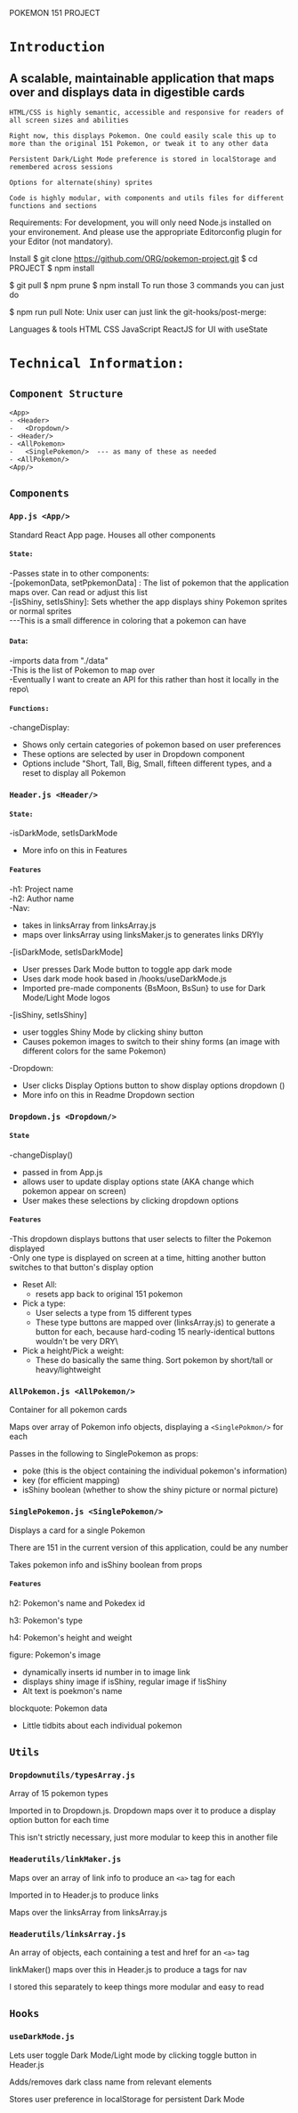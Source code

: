 POKEMON 151 PROJECT

# `Introduction`

## A scalable, maintainable application that maps over and displays data in digestible cards

`HTML/CSS is highly semantic, accessible and responsive for readers of all screen sizes and abilities`

`Right now, this displays Pokemon. One could easily scale this up to more than the original 151 Pokemon, or tweak it to any other data`

`Persistent Dark/Light Mode preference is stored in localStorage and remembered across sessions`

`Options for alternate(shiny) sprites`

`Code is highly modular, with components and utils files for different functions and sections`

Requirements:
For development, you will only need Node.js installed on your environement. And please use the appropriate Editorconfig plugin for your Editor (not mandatory).

Install
$ git clone https://github.com/ORG/pokemon-project.git
$ cd PROJECT
$ npm install


$ git pull
$ npm prune
$ npm install
To run those 3 commands you can just do

$ npm run pull
Note: Unix user can just link the git-hooks/post-merge:

Languages & tools
HTML
CSS
JavaScript
ReactJS for UI with useState

# `Technical Information:`

## `Component Structure`
```
<App>
- <Header>
-   <Dropdown/>
- <Header/>
- <AllPokemon>
-   <SinglePokemon/>  --- as many of these as needed
- <AllPokemon/>
<App/>
```

## `Components`

### `App.js <App/>`
Standard React App page. Houses all other components
#### `State:`
  -Passes state in to other components: \
  -[pokemonData, setPpkemonData] : The list of pokemon that the application maps over. Can read or adjust this list\
  -[isShiny, setIsShiny]: Sets whether the app displays shiny Pokemon sprites or normal sprites\
    ---This is a small difference in coloring that a pokemon can have
    
#### `Data`:
-imports data from "./data"\
-This is the list of Pokemon to map over\
-Eventually I want to create an API for this rather than host it locally in the repo\

#### `Functions:`
-changeDisplay: 
- Shows only certain categories of pokemon based on user preferences
- These options are selected by user in Dropdown component
- Options include "Short, Tall, Big, Small, fifteen different types, and a reset to display all Pokemon


### `Header.js <Header/>`

#### `State:`
-isDarkMode, setIsDarkMode
- More info on this in Features

#### `Features`
-h1: Project name\
-h2: Author name\
-Nav:
- takes in linksArray from linksArray.js
- maps over linksArray using linksMaker.js to generates links DRYly

-[isDarkMode, setIsDarkMode]
- User presses Dark Mode button to toggle app dark mode
- Uses dark mode hook based in /hooks/useDarkMode.js  
- Imported pre-made components {BsMoon, BsSun} to use for Dark Mode/Light Mode logos

-[isShiny, setIsShiny]
- user toggles Shiny Mode by clicking shiny button 
- Causes pokemon images to switch to their shiny forms (an image with different colors for the same Pokemon)

-Dropdown:
- User clicks Display Options button to show display options dropdown (<Dropdown/>)
- More info on this in Readme Dropdown section

### `Dropdown.js <Dropdown/>`

#### `State`
-changeDisplay()
- passed in from App.js
- allows user to update display options state (AKA change which pokemon appear on screen)
- User makes these selections by clicking dropdown options

#### `Features`
-This dropdown displays buttons that user selects to filter the Pokemon displayed\
-Only one type is displayed on screen at a time, hitting another button switches to that button's display option
- Reset All:
  -  resets app back to original 151 pokemon
- Pick a type:
  - User selects a type from 15 different types
  - These type buttons are mapped over (linksArray.js) to generate a button for each, because hard-coding 15 nearly-identical buttons wouldn't be very DRY\
- Pick a height/Pick a weight:
  - These do basically the same thing. Sort pokemon by short/tall or heavy/lightweight


### `AllPokemon.js <AllPokemon/>`
Container for all pokemon cards

Maps over array of Pokemon info objects, displaying a `<SinglePokmon/>` for each

Passes in the following to SinglePokemon as props:
- poke (this is the object containing the individual pokemon's information)
- key (for efficient mapping)
- isShiny boolean (whether to show the shiny picture or normal picture)


### `SinglePokemon.js <SinglePokemon/>`

Displays a card for a single Pokemon

There are 151 in the current version of this application, could be any number

Takes pokemon info and isShiny boolean from props


#### `Features`

h2: Pokemon's name and Pokedex id

h3: Pokemon's type

h4: Pokemon's height and weight

figure: Pokemon's image
- dynamically inserts id number in to image link
- displays shiny image if isShiny, regular image if !isShiny
- Alt text is poekmon's name

blockquote: Pokemon data
- Little tidbits about each individual pokemon

## `Utils`


### `Dropdownutils/typesArray.js`

Array of 15 pokemon types

Imported in to Dropdown.js. Dropdown maps over it to produce a display option button for each time

This isn't strictly necessary, just more modular to keep this in another file

### `Headerutils/linkMaker.js`

Maps over an array of link info to produce an `<a>` tag for each

Imported in to Header.js to produce links

Maps over the linksArray from linksArray.js


### `Headerutils/linksArray.js`

An array of objects, each containing a test and href for an `<a>` tag

linkMaker() maps over this in Header.js to produce a tags for nav

I stored this separately to keep things more modular and easy to read


## `Hooks`

### `useDarkMode.js`

Lets user toggle Dark Mode/Light mode by clicking toggle button in Header.js

Adds/removes dark class name from relevant elements

Stores user preference in localStorage for persistent Dark Mode
